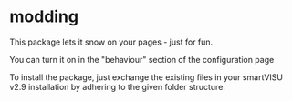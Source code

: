 # modding
This package lets it snow on your pages - just for fun. 

You can turn it on in the "behaviour" section of the configuration page

To install the package, just exchange the existing files in your smartVISU v2.9 installation by adhering to the given folder structure.  
